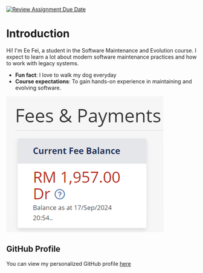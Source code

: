 [![Review Assignment Due Date](https://classroom.github.com/assets/deadline-readme-button-22041afd0340ce965d47ae6ef1cefeee28c7c493a6346c4f15d667ab976d596c.svg)](https://classroom.github.com/a/O-1AGqKT)
# Introduction
Hi! I'm Ee Fei, a student in the Software Maintenance and Evolution course.
I expect to learn a lot about modern software maintenance practices and how to work with legacy systems.
- **Fun fact**: I love to walk my dog everyday
- **Course expectations**: To gain hands-on experience in maintaining and evolving software.

![My Image](ss.jpg) 

## GitHub Profile
You can view my personalized GitHub profile [here](https://github.com/eefei22)

